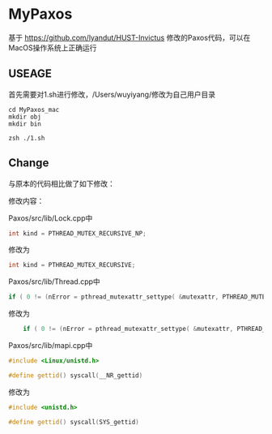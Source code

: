 # MyPaxos

基于 https://github.com/lyandut/HUST-Invictus 修改的Paxos代码，可以在MacOS操作系统上正确运行

## USEAGE

首先需要对1.sh进行修改，/Users/wuyiyang/修改为自己用户目录

```shell
cd MyPaxos_mac
mkdir obj
mkdir bin

zsh ./1.sh
```

## Change

与原本的代码相比做了如下修改：

修改内容：

Paxos/src/lib/Lock.cpp中

```C++
int kind = PTHREAD_MUTEX_RECURSIVE_NP;
```

修改为

```C++
int kind = PTHREAD_MUTEX_RECURSIVE;
```

Paxos/src/lib/Thread.cpp中

```C++
if ( 0 != (nError = pthread_mutexattr_settype( &mutexattr, PTHREAD_MUTEX_TIMED_NP )) ) return ;
```

修改为

```C++
	if ( 0 != (nError = pthread_mutexattr_settype( &mutexattr, PTHREAD_MUTEX_NORMAL )) ) return ;
```

Paxos/src/lib/mapi.cpp中

```C++
#include <Linux/unistd.h>

#define gettid() syscall(__NR_gettid)
```

修改为

```C++
#include <unistd.h>

#define gettid() syscall(SYS_gettid)
```









